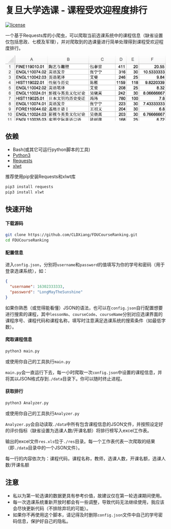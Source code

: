 复旦大学选课 - 课程受欢迎程度排行
==========================
[![license](https://img.shields.io/github/license/mashape/apistatus.svg)]()


一个基于Requests库的小爬虫，可以爬取当前选课系统中的课程信息（缺省设置仅包括思政、七模及军理），并对爬取到的选课量进行简单处理得到课程受欢迎程度排行。

![Res Example](https://github.com/CLDXiang/FDUCourseRanking/blob/master/example/res_example.jpg)


## 依赖

* Bash(或其它可运行python脚本的工具)
* [Python3](https://www.python.org/downloads/release/python-363/)
* [Requests](http://docs.python-requests.org/zh_CN/latest/user/quickstart.html)
* [xlwt](https://pypi.python.org/pypi/xlwt)

推荐使用pip安装Requests和xlwt库

```bash
pip3 install requests
pip3 install xlwt
```

## 快速开始

#### 下载源码

```bash
git clone https://github.com/CLDXiang/FDUCourseRanking.git
cd FDUCourseRanking
```

#### 配置信息

进入```config.json```，分别将```username```和```password```的值填写为你的学号和密码（用于登录选课系统），如：
```json
{
  "username": 16302333333,
  "password": "LongMayTheSunshine"
}
```

如果你熟悉（或觉得能看懂）JSON的语法，也可以在```config.json```自行配置想要进行搜索的课程，其中```lessonNo```、```courseCode```、```courseName```分别对应选课界面的课程序号、课程代码和课程名称，填写时注意满足选课系统的搜索条件（如最低字数）。

#### 爬取课程信息

```bash
python3 main.py
```
或使用你自己的工具执行```main.py```

```main.py```会一直运行下去，每一小时爬取一次```config.json```中设置的课程信息，并将其以JSON格式存到```./data```目录下。你可以随时终止进程。

#### 获取排行

```bash
python3 Analyzer.py
```
或使用你自己的工具执行```Analyzer.py```

```Analyzer.py```会自动读取```./data```中所有包含课程信息的JSON文件，并按照设定好的评价指标（缺省设置为选课人数/开课名额）将排行榜写入excel工作表。

输出的excel文件```res.xls```位于```./res```目录。每一个工作表代表一次爬取的结果（即```./data```目录中的一个JSON文件）。

每一行的内容依次为：课程代码，课程名称，教师，选课人数，开课名额，选课人数/开课名额

## 注意

* 私以为第一轮选课的数据更具有参考价值，故建议仅在第一轮选课期间使用。
* 每一次选课系统重新开放时都会有一些调整，导致代码无法继续使用，我应该会尽快更新代码（不排除弃坑的可能）。
* 如果你不再使用这个脚本，请记得及时删除```config.json```文件中自己的学号密码信息，保护好自己的隐私。





